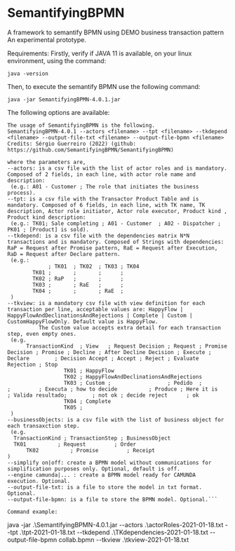 # SemantifyingBPMN
A framework to semantify BPMN using DEMO business transaction pattern
An experimental prototype.

Requirements:
Firstly, verify if JAVA 11 is available, on your linux environment, using the command: 

    java -version

Then, to execute the semantify BPMN use the following command:

    java -jar SemantifyingBPMN-4.0.1.jar

The following options are available:
```
The usage of SemantifyingBPMN is the following.
SemantifyingBPMN-4.0.1 --actors <filename> --tpt <filename> --tkdepend <filename> --output-file-txt <filename> --output-file-bpmn <filename>
Credits: Sérgio Guerreiro (2022) (github: https://github.com/SemantifyingBPMN/SemantifyingBPMN)

where the parameters are,
--actors: is a csv file with the list of actor roles and is mandatory. Composed of 2 fields, in each line, with actor role name and description:
 (e.g.: A01 - Customer ; The role that initiates the business process).
--tpt: is a csv file with the Transactor Product Table and is mandatory. Composed of 6 fields, in each line, with TK name, TK description, Actor role initiator, Actor role executor, Product kind , Product kind description:
 (e.g.: TK01; Sale completing ; A01 - Customer  ; A02 - Dispatcher ; PK01 ; [Product] is sold).
--tkdepend: is a csv file with the dependencies matrix N*N transactions and is mandatory. Composed of Strings with dependencies: RaP = Request after Promise pattern, RaE = Request after Execution, RaD = Request after Declare pattern.
 (e.g.:
             ; TK01  ; TK02  ; TK03 ; TK04
        TK01 ;       ;       ;      ;
        TK02 ; RaP   ;       ;      ;
        TK03 ;       ; RaE   ;      ;
        TK04 ;       ;       ; RaE  ;
 )
--tkview: is a mandatory csv file with view definition for each transaction per line, acceptable values are: HappyFlow | HappyFlowAndDeclinationsAndRejections | Complete | Custom | CustomHappyFlowOnly. Default value is HappyFlow.
          The Custom value accepts extra detail for each transaction step, even empty ones.
 (e.g.
      TransactionKind  ; View   ; Request Decision ; Request ; Promise Decision ; Promise ; Decline ; After Decline Decision ; Execute ; Declare        ; Decision Accept ; Accept ; Reject ; Evaluate Rejection ; Stop
                  TK01 ; HappyFlow
                  TK02 ; HappyFlowAndDeclinationsAndRejections
                  TK03 ; Custom ;                  ; Pedido  ;                  ;         ; Executa ; how to decide          ; Produce ; Here it is     ; Valida resultado;        ; not ok ; decide reject      ; ok  
                  TK04 ; Complete 
                  TK05 ;
 )
--businessObjects: is a csv file with the list of business object for each transaxction step.
 (e.g.
  TransactionKind ; TransactionStep ; BusinessObject
  TK01 			; Request  		  ; Order
	  TK02			; Promise		  ; Receipt
)
--simplify on|off: create a BPMN model without communications for simplification purposes only. Optional, default is off.
--engine camunda|... : create a BPMN model ready for CAMUNDA execution. Optional.
--output-file-txt: is a file to store the model in txt format. Optional.
--output-file-bpmn: is a file to store the BPMN model. Optional.```

Command example:

``` 
java -jar .\SemantifyingBPMN-4.0.1.jar --actors .\actorRoles-2021-01-18.txt --tpt .\tpt-2021-01-18.txt --tkdepend .\TKdependencies-2021-01-18.txt --output-file-bpmn collab.bpmn --tkview .\tkview-2021-01-18.txt
```



